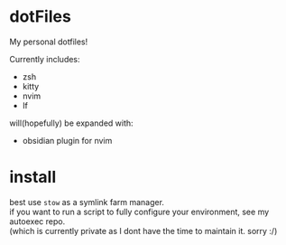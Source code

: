 # dotFiles
My personal dotfiles!


Currently includes:
- zsh
- kitty
- nvim
- lf


will(hopefully) be expanded with:
- obsidian plugin for nvim
# install
best use ``stow`` as a symlink farm manager. <br/>
if you want to run a script to fully configure your environment, see my autoexec repo. <br/>
(which is currently private as I dont have the time to maintain it. sorry :/)
